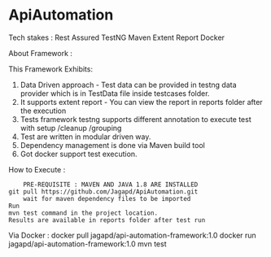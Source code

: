 # ApiAutomation
Tech stakes :
    Rest Assured
    TestNG
    Maven
    Extent Report
    Docker

About Framework :

This Framework Exhibits:

1.  Data Driven approach - Test data can be provided in testng data provider which is in TestData file inside testcases folder.
2.  It supports extent report - You can view the report in reports folder after the execution
3.  Tests framework testng supports different annotation to execute test with setup /cleanup /grouping
4.  Test are written in modular driven way.
5.  Dependency management is done via Maven build tool
6.  Got docker support test execution.

How to Execute :

        PRE-REQUISITE : MAVEN AND JAVA 1.8 ARE INSTALLED
    git pull https://github.com/Jagapd/ApiAutomation.git
        wait for maven dependency files to be imported
    Run
    mvn test command in the project location.
    Results are available in reports folder after test run

Via Docker :
    docker pull jagapd/api-automation-framework:1.0 
    docker run jagapd/api-automation-framework:1.0 mvn test



